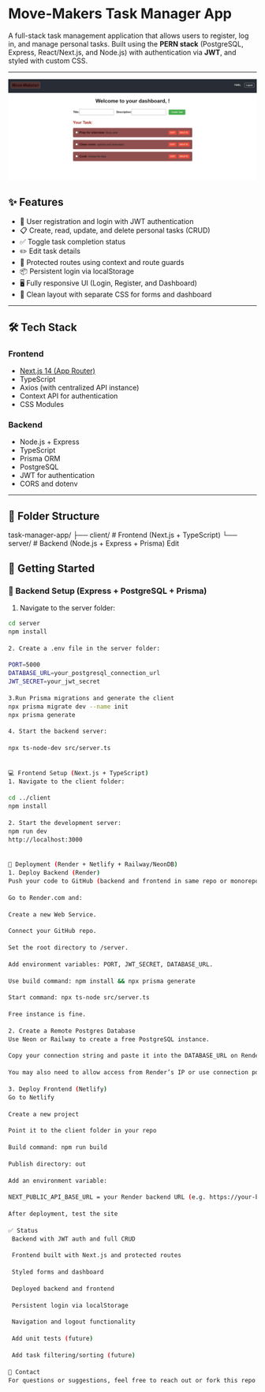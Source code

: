 # Move-Makers Task Manager App

A full-stack task management application that allows users to register, log in, and manage personal tasks. Built using the **PERN stack** (PostgreSQL, Express, React/Next.js, and Node.js) with authentication via **JWT**, and styled with custom CSS.

---

![App Screenshot](./client/public/screenshot.png)

## ✨ Features

- 🔐 User registration and login with JWT authentication  
- 📋 Create, read, update, and delete personal tasks (CRUD)  
- ✅ Toggle task completion status  
- ✏️ Edit task details  
- 🔐 Protected routes using context and route guards  
- 📦 Persistent login via localStorage  
- 🖥 Fully responsive UI (Login, Register, and Dashboard)  
- 🎨 Clean layout with separate CSS for forms and dashboard  

---

## 🛠️ Tech Stack

### Frontend
- [Next.js 14 (App Router)](https://nextjs.org/)
- TypeScript
- Axios (with centralized API instance)
- Context API for authentication
- CSS Modules

### Backend
- Node.js + Express
- TypeScript
- Prisma ORM
- PostgreSQL
- JWT for authentication
- CORS and dotenv

---

## 📂 Folder Structure

task-manager-app/
├── client/   # Frontend (Next.js + TypeScript)
└── server/   # Backend (Node.js + Express + Prisma)
Edit


## 🚀 Getting Started

### 🔧 Backend Setup (Express + PostgreSQL + Prisma)

1. Navigate to the server folder:

```bash
cd server
npm install

2. Create a .env file in the server folder:

PORT=5000
DATABASE_URL=your_postgresql_connection_url
JWT_SECRET=your_jwt_secret

3.Run Prisma migrations and generate the client
npx prisma migrate dev --name init
npx prisma generate

4. Start the backend server:

npx ts-node-dev src/server.ts


💻 Frontend Setup (Next.js + TypeScript)
1. Navigate to the client folder:

cd ../client
npm install

2. Start the development server:
npm run dev
http://localhost:3000


🚀 Deployment (Render + Netlify + Railway/NeonDB)
1. Deploy Backend (Render)
Push your code to GitHub (backend and frontend in same repo or monorepo).

Go to Render.com and:

Create a new Web Service.

Connect your GitHub repo.

Set the root directory to /server.

Add environment variables: PORT, JWT_SECRET, DATABASE_URL.

Use build command: npm install && npx prisma generate

Start command: npx ts-node src/server.ts

Free instance is fine.

2. Create a Remote Postgres Database
Use Neon or Railway to create a free PostgreSQL instance.

Copy your connection string and paste it into the DATABASE_URL on Render.

You may also need to allow access from Render’s IP or use connection pooling.

3. Deploy Frontend (Netlify)
Go to Netlify

Create a new project

Point it to the client folder in your repo

Build command: npm run build

Publish directory: out

Add an environment variable:

NEXT_PUBLIC_API_BASE_URL = your Render backend URL (e.g. https://your-backend.onrender.com)

After deployment, test the site

✅ Status
 Backend with JWT auth and full CRUD

 Frontend built with Next.js and protected routes

 Styled forms and dashboard

 Deployed backend and frontend

 Persistent login via localStorage

 Navigation and logout functionality

 Add unit tests (future)

 Add task filtering/sorting (future)

📧 Contact
For questions or suggestions, feel free to reach out or fork this repo and build on it!